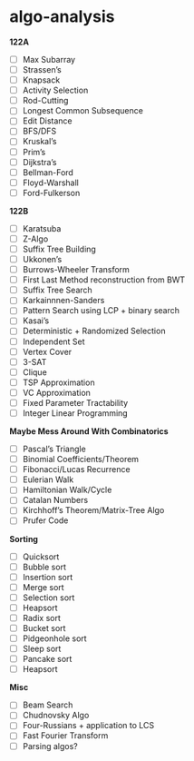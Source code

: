 # algo-analysis

**122A**
- [ ] Max Subarray
- [ ] Strassen’s
- [ ] Knapsack
- [ ] Activity Selection
- [ ] Rod-Cutting
- [ ] Longest Common Subsequence
- [ ] Edit Distance
- [ ] BFS/DFS
- [ ] Kruskal’s
- [ ] Prim’s
- [ ] Dijkstra’s
- [ ] Bellman-Ford
- [ ] Floyd-Warshall
- [ ] Ford-Fulkerson

**122B**
- [ ] Karatsuba
- [ ] Z-Algo
- [ ] Suffix Tree Building
- [ ] Ukkonen’s
- [ ] Burrows-Wheeler Transform
- [ ] First Last Method reconstruction from BWT
- [ ] Suffix Tree Search
- [ ] Karkainnnen-Sanders
- [ ] Pattern Search using LCP + binary search
- [ ] Kasai’s
- [ ] Deterministic + Randomized Selection
- [ ] Independent Set
- [ ] Vertex Cover
- [ ] 3-SAT
- [ ] Clique
- [ ] TSP Approximation
- [ ] VC Approximation
- [ ] Fixed Parameter Tractability
- [ ] Integer Linear Programming

**Maybe Mess Around With Combinatorics**
- [ ] Pascal’s Triangle
- [ ] Binomial Coefficients/Theorem
- [ ] Fibonacci/Lucas Recurrence
- [ ] Eulerian Walk
- [ ] Hamiltonian Walk/Cycle
- [ ] Catalan Numbers
- [ ] Kirchhoff’s Theorem/Matrix-Tree Algo
- [ ] Prufer Code

**Sorting**
- [ ] Quicksort
- [ ] Bubble sort
- [ ] Insertion sort
- [ ] Merge sort
- [ ] Selection sort
- [ ] Heapsort
- [ ] Radix sort
- [ ] Bucket sort
- [ ] Pidgeonhole sort
- [ ] Sleep sort
- [ ] Pancake sort
- [ ] Heapsort

**Misc**
- [ ] Beam Search
- [ ] Chudnovsky Algo
- [ ] Four-Russians + application to LCS
- [ ] Fast Fourier Transform
- [ ] Parsing algos?
